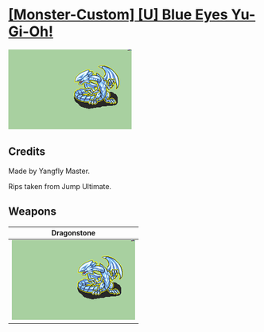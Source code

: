 # [\[Monster-Custom\] \[U\] Blue Eyes Yu-Gi-Oh!](./)
 

<img src="./8.%20Dragonstone/Dragonstone_000.png" alt="[Monster-Custom] [U] Blue Eyes Yu-Gi-Oh! standing" />

## Credits

Made by Yangfly Master.

Rips taken from Jump Ultimate.

## Weapons
 

|Dragonstone |
|  :---: |
| <img alt="Dragonstone animation" src="./8.%20Dragonstone/Dragonstone.gif" /> |
